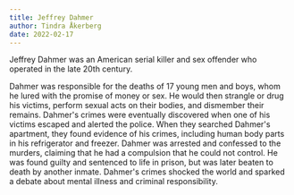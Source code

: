 ```yaml
---
title: Jeffrey Dahmer
author: Tindra Åkerberg
date: 2022-02-17
---
```

Jeffrey Dahmer was an American serial killer and sex offender who operated in the late 20th century.
<!--more-->
 Dahmer was responsible for the deaths of 17 young men and boys, whom he lured with the promise of money or sex. He would then strangle or drug his victims, perform sexual acts on their bodies, and dismember their remains. Dahmer's crimes were eventually discovered when one of his victims escaped and alerted the police. When they searched Dahmer's apartment, they found evidence of his crimes, including human body parts in his refrigerator and freezer. Dahmer was arrested and confessed to the murders, claiming that he had a compulsion that he could not control. He was found guilty and sentenced to life in prison, but was later beaten to death by another inmate. Dahmer's crimes shocked the world and sparked a debate about mental illness and criminal responsibility.